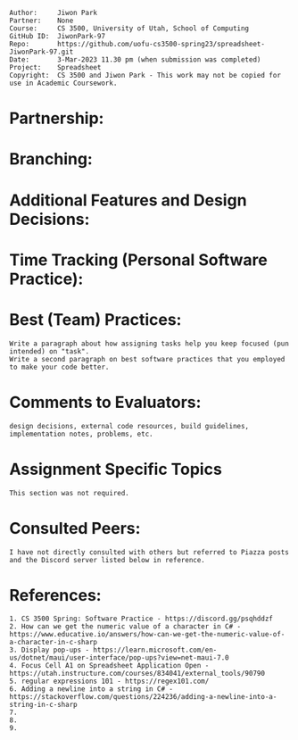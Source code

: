 ﻿
```
Author:     Jiwon Park
Partner:    None
Course:     CS 3500, University of Utah, School of Computing
GitHub ID:  JiwonPark-97
Repo:       https://github.com/uofu-cs3500-spring23/spreadsheet-JiwonPark-97.git
Date:       3-Mar-2023 11.30 pm (when submission was completed) 
Project:    Spreadsheet
Copyright:  CS 3500 and Jiwon Park - This work may not be copied for use in Academic Coursework.
```

# Partnership:


# Branching:


# Additional Features and Design Decisions:


# Time Tracking (Personal Software Practice):


# Best (Team) Practices:

    Write a paragraph about how assigning tasks help you keep focused (pun intended) on "task".  
    Write a second paragraph on best software practices that you employed to make your code better.

# Comments to Evaluators:
    
    design decisions, external code resources, build guidelines, implementation notes, problems, etc.

# Assignment Specific Topics

    This section was not required.

# Consulted Peers:

    I have not directly consulted with others but referred to Piazza posts and the Discord server listed below in reference.

# References:

    1. CS 3500 Spring: Software Practice - https://discord.gg/psqhddzf
    2. How can we get the numeric value of a character in C# - https://www.educative.io/answers/how-can-we-get-the-numeric-value-of-a-character-in-c-sharp
    3. Display pop-ups - https://learn.microsoft.com/en-us/dotnet/maui/user-interface/pop-ups?view=net-maui-7.0
    4. Focus Cell A1 on Spreadsheet Application Open - https://utah.instructure.com/courses/834041/external_tools/90790
    5. regular expressions 101 - https://regex101.com/
    6. Adding a newline into a string in C# - https://stackoverflow.com/questions/224236/adding-a-newline-into-a-string-in-c-sharp
    7. 
    8. 
    9. 



